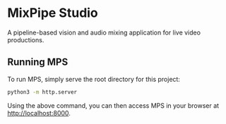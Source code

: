 # MixPipe Studio
A pipeline-based vision and audio mixing application for live video productions.

## Running MPS
To run MPS, simply serve the root directory for this project:

```bash
python3 -m http.server
```

Using the above command, you can then access MPS in your browser at [http://localhost:8000](http://localhost:8000).